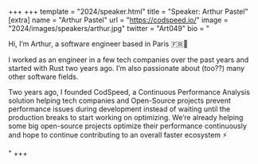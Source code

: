 +++
+++
template = "2024/speaker.html"
title = "Speaker: Arthur Pastel"
[extra]
  name = "Arthur Pastel"
  url = "https://codspeed.io/"
  image = "2024/images/speakers/arthur.jpg"
  twitter = "Art049"
  bio = "<p>Hi, I’m Arthur, a software engineer based in Paris 🇫🇷🥖</p><p>I worked as an engineer in a few tech companies over the past years and started with Rust two years ago. I’m also passionate about (too??) many other software fields.</p><p>Two years ago, I founded CodSpeed, a Continuous Performance Analysis solution helping tech companies and Open-Source projects prevent performance issues during development instead of waiting until the production breaks to start working on optimizing. We’re already helping some big open-source projects optimize their performance continuously and hope to continue contributing to an overall faster ecosystem ⚡️</p>"
+++
